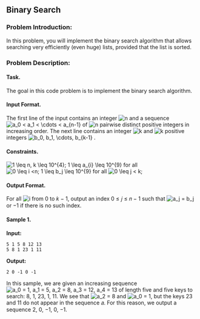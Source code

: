 ## Binary Search

### Problem Introduction:
In this problem, you will implement the binary search algorithm that allows searching
very efficiently (even huge) lists, provided that the list is sorted.

### Problem Description:
#### Task.
The goal in this code problem is to implement the binary search algorithm.

#### Input Format.
The first line of the input contains an integer <img src="https://latex.codecogs.com/svg.image?n" title="n" />
and a sequence <img src="https://latex.codecogs.com/svg.image?a_0&space;<&space;a_1&space;<&space;\cdots&space;<&space;a_{n-1}" title="a_0 < a_1 < \cdots < a_{n-1}" />
of
<img src="https://latex.codecogs.com/svg.image?n" title="n" />
pairwise distinct positive integers in increasing order. The next line contains an integer <img src="https://latex.codecogs.com/svg.image?k" title="k" /> and <img src="https://latex.codecogs.com/svg.image?k" title="k" />
positive integers <img src="https://latex.codecogs.com/svg.image?b_0,&space;b_1,&space;\cdots,&space;b_{k-1}" title="b_0, b_1, \cdots, b_{k-1}" /> .

#### Constraints.
<img src="https://latex.codecogs.com/svg.image?1&space;\leq&space;n,&space;k&space;\leq&space;10^{4};&space;1&space;\leq&space;a_{i}&space;\leq&space;10^{9}" title="1 \leq n, k \leq 10^{4}; 1 \leq a_{i} \leq 10^{9}" /> for all
<img src="https://latex.codecogs.com/svg.image?0&space;\leq&space;i&space;<n;&space;1&space;\leq&space;b_j&space;\leq&space;10^{9}" title="0 \leq i <n; 1 \leq b_j \leq 10^{9}" /> for all
<img src="https://latex.codecogs.com/svg.image?0&space;\leq&space;j&space;<&space;k;" title="0 \leq j < k;" />

#### Output Format.
For all <img src="https://latex.codecogs.com/svg.image?i" title="i" /> from 0 to 𝑘 − 1, output an index 0 ≤ 𝑗 ≤ 𝑛 − 1 such that <img src="https://latex.codecogs.com/svg.image?a_j&space;=&space;b_j" title="a_j = b_j" /> or −1 if there
is no such index.

#### Sample 1.

**Input:**

```commandline
5 1 5 8 12 13
5 8 1 23 1 11
```

**Output:**

```commandline
2 0 -1 0 -1
```
In this sample, we are given an increasing sequence <img src="https://latex.codecogs.com/svg.image?a_0&space;=&space;1,&space;a_1&space;=&space;5,&space;a_2&space;=&space;8,&space;a_3&space;=&space;12,&space;a_4&space;=&space;13" title="a_0 = 1, a_1 = 5, a_2 = 8, a_3 = 12, a_4 = 13" /> of length
five and five keys to search: 8, 1, 23, 1, 11. We see that <img src="https://latex.codecogs.com/svg.image?a_2&space;=&space;8" title="a_2 = 8" /> and <img src="https://latex.codecogs.com/svg.image?a_0&space;=&space;1" title="a_0 = 1" />, but the keys 23 and 11 do
not appear in the sequence 𝑎. For this reason, we output a sequence 2, 0, −1, 0, −1.
